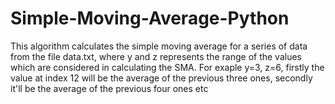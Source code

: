 # Simple-Moving-Average-Python
This algorithm calculates the simple moving average for a series of data from the file data.txt, where y and z represents the range of the values which are considered in calculating the SMA. For exaple y=3, z=6, firstly the value at index 12 will be the average of the previous three ones, secondly it'll be the average of the previous four ones etc
